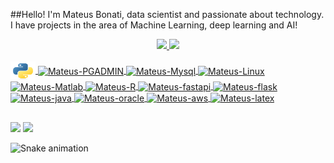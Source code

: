 

##Hello! I'm Mateus Bonati, data scientist and passionate about technology. I have projects in the area of ​​Machine Learning, deep learning and AI!

<div align="center">
  <a href="https://github.com/mateusbonati">
  <img height="180em" src="https://github-readme-stats.vercel.app/api?username=mateusbonati&show_icons=true&theme=dark&include_all_commits=true&count_private=true"/>
  <img height="180em" src="https://github-readme-stats.vercel.app/api/top-langs/?username=mateusbonati&layout=compact&langs_count=7&theme=dark"/>
</div>


<div style="display: inline_block"><br>
  <img align="center" alt="Mateus-Python" height="30" width="40" src="https://raw.githubusercontent.com/devicons/devicon/master/icons/python/python-original.svg">
  <img align="center" alt="Mateus-PGADMIN" height="30" width="40" src="https://cdn.jsdelivr.net/gh/devicons/devicon/icons/postgresql/postgresql-original.svg">
  <img align="center" alt="Mateus-Mysql" height="30" width="40" src="https://cdn.jsdelivr.net/gh/devicons/devicon/icons/mysql/mysql-original.svg">
  <img align="center" alt="Mateus-Linux" height="30" width="40" src="https://cdn.jsdelivr.net/gh/devicons/devicon/icons/linux/linux-original.svg">
  <img align="center" alt="Mateus-Matlab" height="30" width="40" src="https://cdn.jsdelivr.net/gh/devicons/devicon/icons/matlab/matlab-original.svg">
  <img align="center" alt="Mateus-R" height="30" width="40" src="https://cdn.jsdelivr.net/gh/devicons/devicon/icons/rstudio/rstudio-original.svg">
  <img align="center" alt="Mateus-fastapi" height="30" width="40" src="https://cdn.jsdelivr.net/gh/devicons/devicon/icons/fastapi/fastapi-original.svg">
  <img align="center" alt="Mateus-flask" height="30" width="40" src="https://cdn.jsdelivr.net/gh/devicons/devicon/icons/flask/flask-original.svg">
    <img align="center" alt="Mateus-java" height="30" width="40" src="https://cdn.jsdelivr.net/gh/devicons/devicon/icons/java/java-original.svg">
  <img align="center" alt="Mateus-oracle" height="30" width="40" src="https://cdn.jsdelivr.net/gh/devicons/devicon/icons/oracle/oracle-original.svg">
  <img align="center" alt="Mateus-aws" height="30" width="40" src="https://cdn.jsdelivr.net/gh/devicons/devicon/icons/amazonwebservices/amazonwebservices-original.svg">
  <img align="center" alt="Mateus-latex" height="30" width="40" src="https://cdn.jsdelivr.net/gh/devicons/devicon/icons/latex/latex-original.svg">



</div>
  
  ##
 
<div> 
  
  <a href = "mailto:mateusbonati@gmail.com"><img src="https://img.shields.io/badge/-Gmail-%23333?style=for-the-badge&logo=gmail&logoColor=white" target="_blank"></a>
  <a href="https://www.linkedin.com/in/mateus-bonati" target="_blank"><img src="https://img.shields.io/badge/-LinkedIn-%230077B5?style=for-the-badge&logo=linkedin&logoColor=white" target="_blank"></a> 
 
  ![Snake animation](https://github.com/mateusbonati/mateusbonati/blob/output/github-contribution-grid-snake.svg)
 
</div>


          
